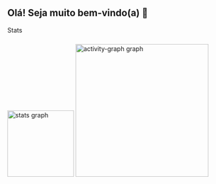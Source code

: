 ## Olá! Seja muito bem-vindo(a) 👋
<p align="left">Stats</p>

###

<div align="left">
  <img src="https://github-readme-stats.vercel.app/api?username=RenatoOliveiraCosta&hide_title=false&hide_rank=false&show_icons=true&include_all_commits=true&count_private=true&disable_animations=false&theme=gruvbox_light&locale=en&hide_border=false&order=1" height="150" alt="stats graph"  />
  <img src="https://github-readme-activity-graph.vercel.app/graph?username=RenatoOliveiraCosta&radius=16&theme=react&area=true&order=5" height="300" alt="activity-graph graph"  />
</div>

###
